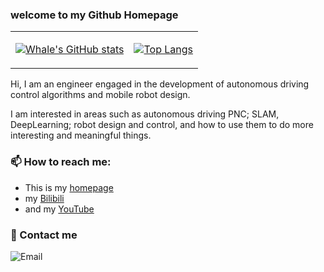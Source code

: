 ### welcome to my Github Homepage
<div align="center">
<table>
<tr>
<td>

[![Whale's GitHub stats](https://github-readme-stats.vercel.app/api?username=is-whale)](https://github.com/anuraghazra/github-readme-stats)

</td>
<td>

[![Top Langs](https://github-readme-stats.vercel.app/api/top-langs/?username=is-whale&layout=compact&langs_count=8)]()

</td>
</tr>
</table>
</div>

  Hi, I am an engineer engaged in the development of autonomous driving control algorithms and mobile robot design.

  I am interested in areas such as autonomous driving PNC; SLAM, DeepLearning; robot design and control,
  and how to use them to do more interesting and meaningful things.

###  📫 How to reach me:
- This is my [homepage](https://is-whale.github.io/)
-  my [Bilibili](https://space.bilibili.com/473579072?spm_id_from=333.1007.0.0)
-  and my [YouTube](https://www.youtube.com/channel/UCD0zlg7NnB5IgAU4dId6X2w)

### 💬 Contact me

![Email](https://img.shields.io/badge/Email-whale.blue.island@gmail.com-blue?link=https%3A%2F%2Fgithub.com%2Fweihaoysgs)
